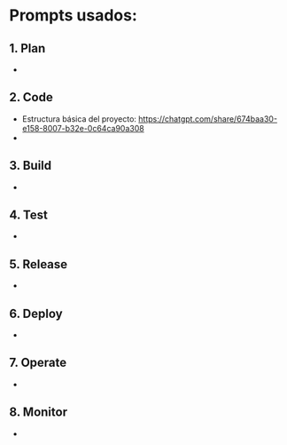 # Prompts usados:

## 1. Plan
 - 

## 2. Code

 -  Estructura básica del proyecto: https://chatgpt.com/share/674baa30-e158-8007-b32e-0c64ca90a308
 - 
## 3. Build
 - 

## 4. Test
 - 

## 5. Release
 - 

## 6. Deploy
 - 

## 7. Operate
 - 

## 8. Monitor
 - 
